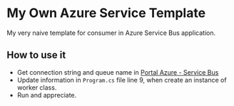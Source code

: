 # My Own Azure Service Template

My very naive template for consumer in Azure Service Bus application.

## How to use it

* Get connection string and queue name in [Portal Azure - Service Bus](https://portal.azure.com/?quickstart=True#view/HubsExtension/BrowseResource/resourceType/Microsoft.ServiceBus%2Fnamespaces)
* Update information in `Program.cs` file line 9, when create an instance of worker class.
* Run and appreciate.
